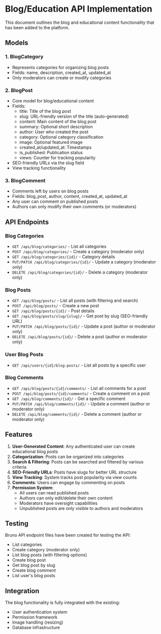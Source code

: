 # Blog/Education API Implementation

This document outlines the blog and educational content functionality that has been added to the platform.

## Models

### 1. BlogCategory
- Represents categories for organizing blog posts
- Fields: name, description, created_at, updated_at
- Only moderators can create or modify categories

### 2. BlogPost
- Core model for blog/educational content
- Fields:
  - title: Title of the blog post
  - slug: URL-friendly version of the title (auto-generated)
  - content: Main content of the blog post
  - summary: Optional short description
  - author: User who created the post
  - category: Optional category classification
  - image: Optional featured image
  - created_at/updated_at: Timestamps
  - is_published: Publication status
  - views: Counter for tracking popularity
- SEO-friendly URLs via the slug field
- View tracking functionality

### 3. BlogComment
- Comments left by users on blog posts
- Fields: blog_post, author, content, created_at, updated_at
- Any user can comment on published posts
- Authors can only modify their own comments (or moderators)

## API Endpoints

### Blog Categories
- `GET /api/blog/categories/` - List all categories
- `POST /api/blog/categories/` - Create a category (moderator only)
- `GET /api/blog/categories/{id}/` - Category details
- `PUT/PATCH /api/blog/categories/{id}/` - Update a category (moderator only)
- `DELETE /api/blog/categories/{id}/` - Delete a category (moderator only)

### Blog Posts
- `GET /api/blog/posts/` - List all posts (with filtering and search)
- `POST /api/blog/posts/` - Create a new post
- `GET /api/blog/posts/{id}/` - Post details
- `GET /api/blog/posts/slug/{slug}/` - Get post by slug (SEO-friendly URL)
- `PUT/PATCH /api/blog/posts/{id}/` - Update a post (author or moderator only)
- `DELETE /api/blog/posts/{id}/` - Delete a post (author or moderator only)

### User Blog Posts
- `GET /api/users/{id}/blog-posts/` - List all posts by a specific user

### Blog Comments
- `GET /api/blog/posts/{id}/comments/` - List all comments for a post
- `POST /api/blog/posts/{id}/comments/` - Create a comment on a post
- `GET /api/blog/comments/{id}/` - Get a specific comment
- `PUT/PATCH /api/blog/comments/{id}/` - Update a comment (author or moderator only)
- `DELETE /api/blog/comments/{id}/` - Delete a comment (author or moderator only)

## Features

1. **User-Generated Content**: Any authenticated user can create educational blog posts
2. **Categorization**: Posts can be organized into categories
3. **Search & Filtering**: Posts can be searched and filtered by various criteria
4. **SEO-Friendly URLs**: Posts have slugs for better URL structure
5. **View Tracking**: System tracks post popularity via view counts
6. **Comments**: Users can engage by commenting on posts
7. **Permission System**:
   - All users can read published posts
   - Authors can only edit/delete their own content
   - Moderators have oversight capabilities
   - Unpublished posts are only visible to authors and moderators

## Testing

Bruno API endpoint files have been created for testing the API:
- List categories
- Create category (moderator only)
- List blog posts (with filtering options)
- Create blog post
- Get blog post by slug
- Create blog comment
- List user's blog posts

## Integration

The blog functionality is fully integrated with the existing:
- User authentication system
- Permission framework
- Image handling (resizing)
- Database infrastructure